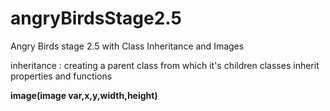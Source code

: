 # angryBirdsStage2.5
Angry Birds stage 2.5 with Class Inheritance and Images



inheritance : creating a parent class from which it's children classes inherit properties and functions

**image(image var,x,y,width,height)**



